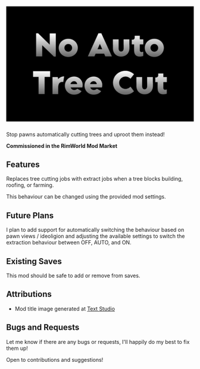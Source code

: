 # ![NoAutoTreeCut](./About/Preview.png)

Stop pawns automatically cutting trees and uproot them instead!

**Commissioned in the RimWorld Mod Market**

## Features

Replaces tree cutting jobs with extract jobs when a tree blocks building, roofing, or farming.

This behaviour can be changed using the provided mod settings.

## Future Plans

I plan to add support for automatically switching the behaviour based on pawn views / ideoligion
and adjusting the available settings to switch the extraction behaviour between OFF, AUTO, and ON.

## Existing Saves

This mod should be safe to add or remove from saves.

## Attributions

- Mod title image generated at [Text Studio](https://www.textstudio.com/)

## Bugs and Requests

Let me know if there are any bugs or requests, I'll happily do my best to fix them up!

Open to contributions and suggestions!
